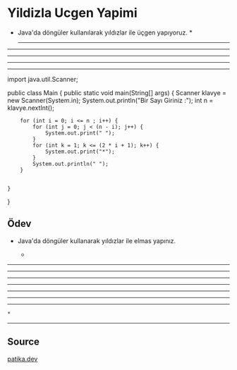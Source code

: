 # Yildizla Ucgen Yapimi
  * Java'da döngüler kullanılarak yıldızlar ile üçgen yapıyoruz.
     * 
    *** 
   ***** 
  ******* 
 ********* 
***********
import java.util.Scanner;

public class Main {
    public static void main(String[] args) {
        Scanner klavye = new Scanner(System.in);
        System.out.println("Bir Sayı Giriniz :");
        int n = klavye.nextInt();

        for (int i = 0; i <= n ; i++) {
            for (int j = 0; j < (n - i); j++) {
                System.out.print(" ");
            }
            for (int k = 1; k <= (2 * i + 1); k++) {
                System.out.print("*");
            }
            System.out.println(" ");
        }


    }
}

## Ödev
  * Java'da döngüler kullanarak yıldızlar ile elmas yapınız.

    *
   ***
  *****
 *******
*********
 *******
  *****
   ***
    *

***
## Source
[patika.dev](https://www.patika.dev/tr)

